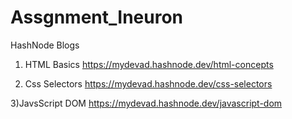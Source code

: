 
# Assgnment_Ineuron
HashNode Blogs
1) HTML Basics
https://mydevad.hashnode.dev/html-concepts

2) Css Selectors
https://mydevad.hashnode.dev/css-selectors

3)JavsScript DOM
  https://mydevad.hashnode.dev/javascript-dom
